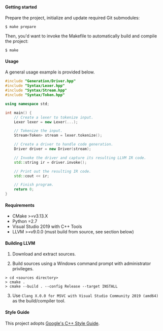 #### Getting started

Prepare the project, initialize and update required Git submodules:

```shell
$ make prepare
```

Then, you'd want to invoke the Makefile to automatically build and compile the project:

```shell
$ make
```

#### Usage

A general usage example is provided below.

```cpp
#include "Generation/Driver.hpp"
#include "Syntax/Lexer.hpp"
#include "Syntax/Stream.hpp"
#include "Syntax/Token.hpp"

using namespace std;

int main() {
    // Create a lexer to tokenize input.
    Lexer lexer = new Lexer(...);

    // Tokenize the input.
    Stream<Token> stream = lexer.tokenize();

    // Create a driver to handle code generation.
    Driver driver = new Driver(stream);

    // Invoke the driver and capture its resulting LLVM IR code.
    std::string ir = driver.invoke();

    // Print out the resulting IR code.
    std::cout << ir;

    // Finish program.
    return 0;
}
```

#### Requirements

* CMake >=v3.13.X
* Python =2.7
* Visual Studio 2019 with C++ Tools
* LLVM >=v9.0.0 (must build from source, see section below)

#### Building LLVM

1. Download and extract sources.

2. Build sources using a Windows command prompt with administrator privileges.

```
> cd <sources directory>
> cmake .
> cmake --build . --config Release --target INSTALL
```

3. Use `Clang X.0.0 for MSVC with Visual Studio Community 2019 (amd64)` as the build/compiler tool.

#### Style Guide

This project adopts [Google's C++ Style Guide](https://google.github.io/styleguide/cppguide.html).
